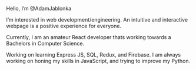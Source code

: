 Hello, I’m @AdamJablonka

I’m interested in web development/engineering. An intuitive and interactive webpage is a positive experience for everyone.

Currently, I am an amateur React developer thats working towards a Bachelors in Computer Science.

Working on learning Express JS, SQL, Redux, and Firebase. I am always working on honing my skills in JavaScript, and trying to improve my Python.
